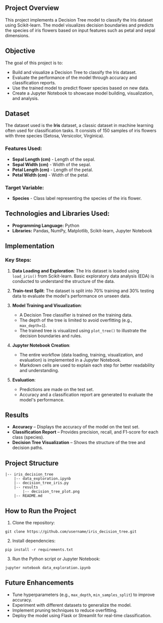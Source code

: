 ## Project Overview

This project implements a Decision Tree model to classify the Iris dataset using Scikit-learn. The model visualizes decision boundaries and predicts the species of iris flowers based on input features such as petal and sepal dimensions.

## Objective

The goal of this project is to:

- Build and visualize a Decision Tree to classify the Iris dataset.
- Evaluate the performance of the model through accuracy and classification reports.
- Use the trained model to predict flower species based on new data.
- Create a Jupyter Notebook to showcase model building, visualization, and analysis.

## Dataset

The dataset used is the **Iris** dataset, a classic dataset in machine learning often used for classification tasks. It consists of 150 samples of iris flowers with three species (Setosa, Versicolor, Virginica).

### Features Used:

- **Sepal Length (cm)** - Length of the sepal.
- **Sepal Width (cm)** - Width of the sepal.
- **Petal Length (cm)** - Length of the petal.
- **Petal Width (cm)** - Width of the petal.

### Target Variable:

- **Species** - Class label representing the species of the iris flower.

## Technologies and Libraries Used:

- **Programming Language:** Python
- **Libraries:** Pandas, NumPy, Matplotlib, Scikit-learn, Jupyter Notebook

## Implementation

### Key Steps:

1. **Data Loading and Exploration**: The Iris dataset is loaded using `load_iris()` from Scikit-learn. Basic exploratory data analysis (EDA) is conducted to understand the structure of the data.

2. **Train-test Split**: The dataset is split into 70% training and 30% testing data to evaluate the model's performance on unseen data.

3. **Model Training and Visualization**:

   - A Decision Tree classifier is trained on the training data.
   - The depth of the tree is limited to avoid overfitting (e.g., `max_depth=1`).
   - The trained tree is visualized using `plot_tree()` to illustrate the decision boundaries and rules.

4. **Jupyter Notebook Creation**:
   - The entire workflow (data loading, training, visualization, and evaluation) is implemented in a Jupyter Notebook.
   - Markdown cells are used to explain each step for better readability and understanding.

5. **Evaluation**:

   - Predictions are made on the test set.
   - Accuracy and a classification report are generated to evaluate the model's performance.

## Results

- **Accuracy** – Displays the accuracy of the model on the test set.
- **Classification Report** – Provides precision, recall, and F1-score for each class (species).
- **Decision Tree Visualization** – Shows the structure of the tree and decision paths.

## Project Structure
```
|-- iris_decision_tree
    |-- data_exploration.ipynb
    |-- decision_tree_iris.py
    |-- results
        |-- decision_tree_plot.png
    |-- README.md
```

## How to Run the Project

1. Clone the repository:
```
git clone https://github.com/username/iris_decision_tree.git
```

2. Install dependencies:
```
pip install -r requirements.txt
```

3. Run the Python script or Jupyter Notebook:
```
jupyter notebook data_exploration.ipynb
```

## Future Enhancements

- Tune hyperparameters (e.g., `max_depth`, `min_samples_split`) to improve accuracy.
- Experiment with different datasets to generalize the model.
- Implement pruning techniques to reduce overfitting.
- Deploy the model using Flask or Streamlit for real-time classification.

